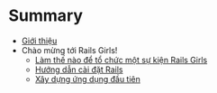 # Summary

* [Giới thiệu](README.md)
* Chào mừng tới Rails Girls!
   * [Làm thế nào để tổ chức một sự kiện Rails Girls](0_the_how_to_guide.md)
   * [Hướng dẫn cài đặt Rails](1_setup_recipe_for_rails_girls.md)
   * [Xây dựng ứng dụng đầu tiên](welcome/app.md)

